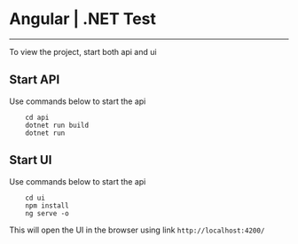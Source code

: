 
# Angular | .NET Test

---

To view the project, start both api and ui

## Start API

Use commands below to start the api

```
 	cd api
	dotnet run build
	dotnet run
```

## Start UI

Use commands below to start the api

```
	cd ui
	npm install
	ng serve -o
```
This will open the UI in the browser using link `http://localhost:4200/`